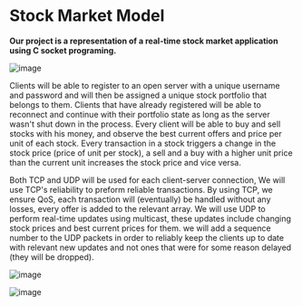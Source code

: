 # Stock Market Model

**Our project is a representation of a real-time stock market application using C socket programing.**

![image](https://user-images.githubusercontent.com/92316457/185906484-176c981a-a8e4-46c0-817b-f64b2d051e5c.png)

Clients will be able to register to an open server with a unique username
and password and will then be assigned a unique stock portfolio that 
belongs to them.
Clients that have already registered will be able to reconnect and continue
with their portfolio state as long as the server wasn't shut down in the 
process.
Every client will be able to buy and sell stocks with his money, and 
observe the best current offers and price per unit of each stock.
Every transaction in a stock triggers a change in the stock price 
(price of unit per stock), a sell and a buy with a higher unit price than the 
current unit increases the stock price and vice versa.

Both TCP and UDP will be used for each client-server connection,
We will use TCP's reliability to preform reliable transactions. 
By using TCP, we ensure QoS, each transaction will (eventually) be 
handled without any losses, every offer is added to the relevant array.
We will use UDP to perform real-time updates using multicast, these 
updates include changing stock prices and best current prices for them.
we will add a sequence number to the UDP packets in order to reliably 
keep the clients up to date with relevant new updates and not ones that 
were for some reason delayed (they will be dropped).

![image](https://user-images.githubusercontent.com/92316457/185906629-acbaedd6-9a38-4ba9-8a71-c43636b47a9d.png)

![image](https://user-images.githubusercontent.com/92316457/185906656-aec89605-f42c-4357-89f2-bbda6daa46c5.png)
